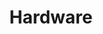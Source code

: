 ---
title: Hardware
description: "Hardware Projects"
menu:
  sidebar:
    name: Hardware
    identifier: hardware
    weight: 20
---